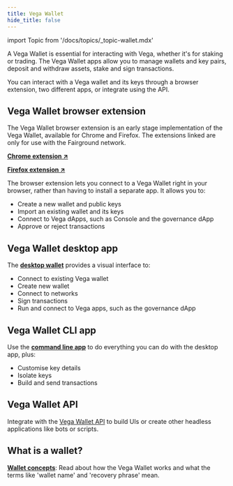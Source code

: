 ```yaml
---
title: Vega Wallet
hide_title: false
---
```

import Topic from '/docs/topics/_topic-wallet.mdx'

<Topic />

A Vega Wallet is essential for interacting with Vega, whether it's for staking or trading. The Vega Wallet apps allow you to manage wallets and key pairs, deposit and withdraw assets, stake and sign transactions.

You can interact with a Vega wallet and its keys through a browser extension, two different apps, or integrate using the API.

## Vega Wallet browser extension
The Vega Wallet browser extension is an early stage implementation of the Vega Wallet, available for Chrome and Firefox. The extensions linked are only for use with the Fairground network.

**[Chrome extension ↗](https://chrome.google.com/webstore/detail/vega-wallet-fairground/nmmjkiafpmphlikhefgjbblebfgclikn)**

**[Firefox extension ↗](https://addons.mozilla.org/en-GB/firefox/addon/vega-wallet-fairground/)**

The browser extension lets you connect to a Vega Wallet right in your browser, rather than having to install a separate app. It allows you to:
* Create a new wallet and public keys
* Import an existing wallet and its keys
* Connect to Vega dApps, such as Console and the governance dApp
* Approve or reject transactions

## Vega Wallet desktop app
The **[desktop wallet](./desktop-app/index.md)** provides a visual interface to: 
* Connect to existing Vega wallet
* Create new wallet 
* Connect to networks
* Sign transactions
* Run and connect to Vega apps, such as the governance dApp

## Vega Wallet CLI app
Use the **[command line app](./cli-wallet/index.md)** to do everything you can do with the desktop app, plus:
* Customise key details 
* Isolate keys
* Build and send transactions

## Vega Wallet API
Integrate with the [Vega Wallet API](../category/api/wallet-api) to build UIs or create other headless applications like bots or scripts.

## What is a wallet?
**[Wallet concepts](../../concepts/vega-wallet.md)**: Read about how the Vega Wallet works and what the terms like 'wallet name' and 'recovery phrase' mean.
